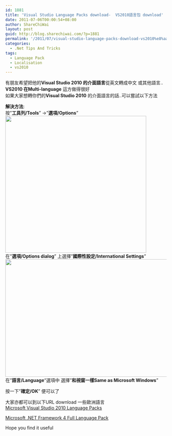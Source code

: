 ```yaml
---
id: 1881
title: 'Visual Studio Language Packs download-  VS2010語言包 download'
date: 2011-07-06T00:00:54+08:00
author: ShareChiWai
layout: post
guid: http://blog.sharechiwai.com/?p=1881
permalink: '/2011/07/visual-studio-language-packs-download-vs2010%e8%aa%9e%e8%a8%80%e5%8c%85-download/'
categories:
  - .Net Tips And Tricks
tags:
  - Language Pack
  - Localisation
  - vs2010
---
```

有朋友希望把他的**Visual Studio 2010 的介面語言**從英文轉成中文 或其他語言..  
**VS2010 在Multi-language** 這方做得很好  
如果大家想轉你們的**Visual Studio 2010** 的介面語言的話..可以嘗試以下方法

**解決方法**:  
按&#8221;**工具列/Tools**&#8221; ->&#8221;**選項/Options**&#8221;  
[<img title="Visual Studio Options   -  Tools  Options" src="https://i2.wp.com/api.photoshop.com/v1.0/accounts/aa9037104a014abbb11ad4bd58324b91/assets/557607f626fc453382722d371fbc6407/renditions/fullsize.jpg?resize=440%2C426" alt="" width="440" height="426" data-recalc-dims="1" />](https://i2.wp.com/api.photoshop.com/v1.0/accounts/aa9037104a014abbb11ad4bd58324b91/assets/557607f626fc453382722d371fbc6407/renditions/fullsize.jpg)  
在&#8221;**選項/Options dialog**&#8221; 上選擇&#8221;**國際性設定/International Settings**&#8221;  
<img src="https://i2.wp.com/api.photoshop.com/v1.0/accounts/aa9037104a014abbb11ad4bd58324b91/assets/3d5f0e1153ce4916962ab99fd8b6d8f2/renditions/fullsize.jpg?resize=625%2C366" alt="" width="625" height="366" data-recalc-dims="1" />  
在&#8221;**語言/Language**&#8220;選項中 選擇&#8221;**和視窗一樣Same as Microsoft Windows**&#8221;

按一下&#8221;**確定/OK**&#8221; 便可以了

大家亦都可以到以下URL download 一些歐洲語言  
 <a title="Microsoft Visual Studio 2010 Language Packs" href="http://www.microsoft.com/download/en/details.aspx?displaylang=en&id=21615" target="_blank">Microsoft Visual Studio 2010 Language Packs</a>

<a title="Microsoft .NET Framework 4 Full Language Pack" href="http://www.microsoft.com/download/en/details.aspx?displaylang=en&id=1333" target="_blank">Microsoft .NET Framework 4 Full Language Pack</a>

Hope you find it useful